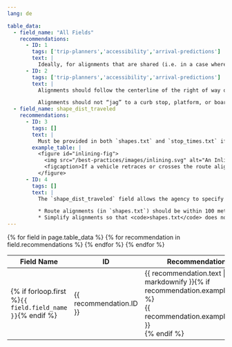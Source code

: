 ```yaml
---
lang: de

table_data:
  - field_name: "All Fields"
    recommendations:
      - ID: 1
        tags: ['trip-planners','accessibility','arrival-predictions']
        text: |
          Ideally, for alignments that are shared (i.e. in a case where Routes 1 and 2 operate on the same segment of roadway or track) then the shared portion of alignment should match exactly. This helps to facilitate high-quality transit cartography. <!-- (77) -->
      - ID: 2
        tags: ['trip-planners','accessibility','arrival-predictions']
        text: |
          Alignments should follow the centerline of the right of way on which the vehicle travels. This could be either the centerline of the street if there are no designated lanes, or the centerline of the side of the roadway that travels in the direction the vehicle moves. <!-- (78) -->

          Alignments should not “jag” to a curb stop, platform, or boarding location.
  - field_name: shape_dist_traveled
    recommendations:
      - ID: 3
        tags: []
        text: |
          Must be provided in both `shapes.txt` and `stop_times.txt` if an alignment includes looping or inlining (the vehicle crosses or travels over the same portion of alignment in one trip). <!-- (79) -->
        example_table: |
          <figure id="inlining-fig">
            <img src="/best-practices/images/inlining.svg" alt="An Inlining Route">
            <figcaption>If a vehicle retraces or crosses the route alignment at points in the course of a trip, <code>shape_dist_traveled</code> is important to clarify how portions of the points in <code>shapes.txt</code> line up correspond with records in <code>stop_times.txt</code>.</figcaption>
          </figure>
      - ID: 4
        tags: []
        text: |
          The `shape_dist_traveled` field allows the agency to specify exactly how the stops in the `stop_times.txt` file fit into their respective shape. A common value to use for the `shape_dist_traveled` field is the distance from the beginning of the shape as traveled by the vehicle (think something like an odometer reading).

          * Route alignments (in `shapes.txt`) should be within 100 meters of stop locations which a trip serves.  <!-- (80) -->
          * Simplify alignments so that <code>shapes.txt</code> does not contain extraneous points (i.e. remove extra points on straight-line segments; see discussion of line simplification problem). <!-- (81) -->
---
```


<div class="table-wrapper">
  <table class="recommendation">
    <thead>
      <tr>
        <th>Field Name</th>
        <th>ID</th>
        <th>Recommendation</th>
      </tr>
    </thead>
    <tbody>
    {% for field in page.table_data %}
      {% for recommendation in field.recommendations %}
      <tr id="{{ page.slug }}_{{ recommendation.ID }}" class="anchor-row{% if forloop.first %} field-row{% endif %}{% for tag in recommendation.tags %} {{ tag }}{% endfor %}">
        <td>{% if forloop.first %}<code>{{ field.field_name }}</code>{% endif %}</td>
        <td><div class="anchor-node"><p>{{ recommendation.ID }}</p><a class="anchor-link" href="#{{ page.slug }}_{{ recommendation.ID }}"><i class="fa fa-link" aria-hidden="true"></i></a></div></td>
        <td>{{ recommendation.text | markdownify }}{% if recommendation.example_table %}<div class="table-wrapper">{{ recommendation.example_table }}</div>{% endif %}</td>
      </tr>
      {% endfor %}
    {% endfor %}
    </tbody>
  </table>
</div>
